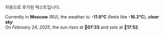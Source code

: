 
자동으로 추가된 텍스트입니다.

<!--START_SECTION:weather:moscow-->
Currently in **Moscow** (RU), the weather is: **-11.6°C** (feels like **-16.2°C**), ***clear sky***<br/>
On *February 24, 2025*, the *sun rises* at 🌅**07:33** and *sets* at 🌇**17:52**.
<!--END_SECTION:weather-->
